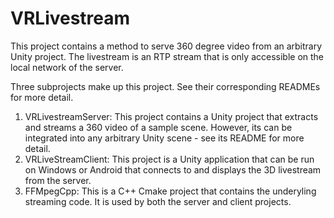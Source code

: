 # VRLivestream

This project contains a method to serve 360 degree video from an arbitrary Unity project.
The livestream is an RTP stream that is only accessible on the local network of the server.

Three subprojects make up this project. See their corresponding READMEs for more detail.

1. VRLivestreamServer: This project contains a Unity project that extracts
   and streams a 360 video of a sample scene. However, its can be integrated into
   any arbitrary Unity scene - see its README for more detail.
1. VRLiveStreamClient: This project is a Unity application that can be run
   on Windows or Android that connects to and displays the 3D livestream from
   the server.
1. FFMpegCpp: This is a C++ Cmake project that contains the underyling streaming
   code. It is used by both the server and client projects.
